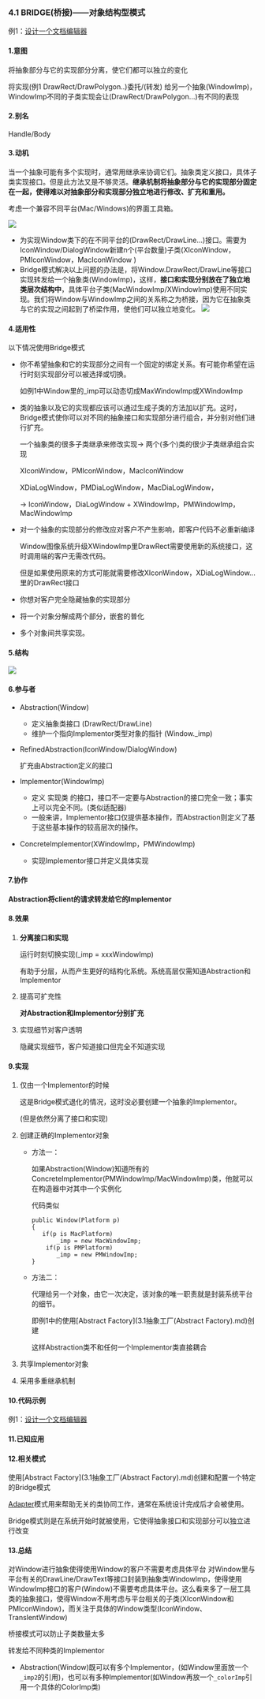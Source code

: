 ### 4.1 BRIDGE(桥接)——对象结构型模式

例1：[设计一个文档编辑器](code/1.设计一个文档编辑器/GlyphSpace)

#### 1.意图

将抽象部分与它的实现部分分离，使它们都可以独立的变化

将实现(例1 DrawRect/DrawPolygon..)委托/(转发) 给另一个抽象(WindowImp)，WindowImp不同的子类实现会让(DrawRect/DrawPolygon...)有不同的表现

#### 2.别名

Handle/Body

#### 3.动机

当一个抽象可能有多个实现时，通常用继承来协调它们。抽象类定义接口，具体子类实现接口。但是此方法又是不够灵活。**继承机制将抽象部分与它的实现部分固定在一起，使得难以对抽象部分和实现部分独立地进行修改、扩充和重用。**

考虑一个兼容不同平台(Mac/Windows)的界面工具箱。

![](pic/12.png)

* 为实现Window类下的在不同平台的(DrawRect/DrawLine...)接口。需要为IconWindow/DialogWindow新建n个(平台数量)子类(XIconWindow，PMIconWindow，MacIconWindow )
* Bridge模式解决以上问题的办法是，将Window.DrawRect/DrawLine等接口实现转发给一个抽象类(WindowImp)，这样，**接口和实现分别放在了独立地类层次结构中**，具体平台子类(MacWindowImp/XWindowImp)使用不同实现。我们将Window与WindowImp之间的关系称之为桥接，因为它在抽象类与它的实现之间起到了桥梁作用，使他们可以独立地变化。
  ![](pic/13.png)

#### 4.适用性

以下情况使用Bridge模式

* 你不希望抽象和它的实现部分之间有一个固定的绑定关系。有可能你希望在运行时刻实现部分可以被选择或切换。

  如例1中Window里的_imp可以动态切成MaxWindowImp或XWindowImp

* 类的抽象以及它的实现都应该可以通过生成子类的方法加以扩充。这时，Bridge模式使你可以对不同的抽象接口和实现部分进行组合，并分别对他们进行扩充。

  一个抽象类的很多子类继承来修改实现-> 两个(多个)类的很少子类继承组合实现

  XIconWindow，PMIconWindow，MacIconWindow 

  XDiaLogWindow，PMDiaLogWindow，MacDiaLogWindow，

  -> IconWindow，DiaLogWindow  +  XWindowImp，PMWindowImp，MacWindowImp

* 对一个抽象的实现部分的修改应对客户不产生影响，即客户代码不必重新编译

  Window图像系统升级XWindowImp里DrawRect需要使用新的系统接口，这时调用端的客户无需改代码。

  但是如果使用原来的方式可能就需要修改XIconWindow，XDiaLogWindow...里的DrawRect接口

* 你想对客户完全隐藏抽象的实现部分

* 将一个对象分解成两个部分，嵌套的普化

* 多个对象间共享实现。

#### 5.结构

![](pic/14.png)

#### 6.参与者

* Abstraction(Window)
  * 定义抽象类接口 (DrawRect/DrawLine)
  * 维护一个指向Implementor类型对象的指针 (Window._imp)

* RefinedAbstraction(IconWindow/DialogWindow)

  扩充由Abstraction定义的接口

* Implementor(WindowImp)

  * 定义 实现类 的接口，接口不一定要与Abstraction的接口完全一致；事实上可以完全不同。(类似适配器)
  * 一般来讲，Implementor接口仅提供基本操作，而Abstraction则定义了基于这些基本操作的较高层次的操作。

* ConcreteImplementor(XWindowImp，PMWindowImp)

  * 实现Implementor接口并定义具体实现

#### 7.协作

**Abstraction将client的请求转发给它的Implementor**

#### 8.效果

1. **分离接口和实现**

   运行时刻切换实现(_imp = xxxWindowImp)

   有助于分层，从而产生更好的结构化系统。系统高层仅需知道Abstraction和Implementor

2. 提高可扩充性 

   **对Abstraction和Implementor分别扩充**

3. 实现细节对客户透明

   隐藏实现细节，客户知道接口但完全不知道实现

#### 9.实现

1. 仅由一个Implementor的时候

   这是Bridge模式退化的情况，这时没必要创建一个抽象的Implementor。

   (但是依然分离了接口和实现)

2. 创建正确的Implementor对象

   * 方法一：

     如果Abstraction(Window)知道所有的ConcreteImplementor(PMWindowImp/MacWindowImp)类，他就可以在构造器中对其中一个实例化

     代码类似

     ```
     public Window(Platform p)
     {
     	if(p is MacPlatform)
     		_imp = new MacWindowImp;
         if(p is PMPlatform)
         	_imp = new PMWindowImp;
     }
     ```

   * 方法二：

     代理给另一个对象，由它一次决定，该对象的唯一职责就是封装系统平台的细节。

     即例1中的使用[Abstract Factory](3.1抽象工厂(Abstract Factory).md)创建

     这样Abstraction类不和任何一个Implementor类直接耦合

3. 共享Implementor对象

4. 采用多重继承机制

#### 10.代码示例

例1：[设计一个文档编辑器](code/1.设计一个文档编辑器/GlyphSpace)

#### 11.已知应用

#### 12.相关模式

使用[Abstract Factory](3.1抽象工厂(Abstract Factory).md)创建和配置一个特定的Bridge模式

[Adapter](4.1适配器(Adapter).md)模式用来帮助无关的类协同工作，通常在系统设计完成后才会被使用。

Bridge模式则是在系统开始时就被使用，它使得抽象接口和实现部分可以独立进行改变

#### 13.总结

对Window进行抽象使得使用Window的客户不需要考虑具体平台
对Window里与平台有关的DrawLine/DrawText等接口封装到抽象类WindowImp，使得使用WindowImp接口的客户(Window)不需要考虑具体平台。这么看来多了一层工具类的抽象接口，使得Window不用考虑与平台相关的子类(XIconWindow和PMIconWindow)，而关注于具体的Window类型(IconWindow、TranslentWindow)

桥接模式可以防止子类数量太多



转发给不同种类的Implementor

* Abstraction(Window)既可以有多个Implementor，(如Window里面放一个`_imp2`的引用)，也可以有多种Implementor(如Window再放一个`_colorImp`引用一个具体的ColorImp类)





